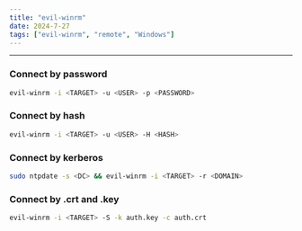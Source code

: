 ```yaml
---
title: "evil-winrm"
date: 2024-7-27
tags: ["evil-winrm", "remote", "Windows"]
---
```


---
### Connect by password

```bash
evil-winrm -i <TARGET> -u <USER> -p <PASSWORD>
```

### Connect by hash

```bash
evil-winrm -i <TARGET> -u <USER> -H <HASH> 
```

### Connect by kerberos

```bash
sudo ntpdate -s <DC> && evil-winrm -i <TARGET> -r <DOMAIN>
```

### Connect by .crt and .key

```bash
evil-winrm -i <TARGET> -S -k auth.key -c auth.crt
```

<br>